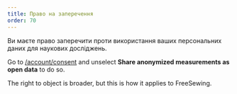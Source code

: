 ```yaml
---
title: Право на заперечення
order: 70
---
```


Ви маєте право заперечити проти використання ваших персональних даних для наукових досліджень.

Go to [/account/consent](/account/consent/) and unselect **Share anonymized measurements as open data** to do so.

<Note>

The right to object is broader, but this is how it applies to FreeSewing.

</Note>
